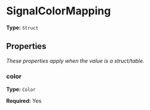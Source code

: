 # SignalColorMapping

**Type:** `Struct`

## Properties

*These properties apply when the value is a struct/table.*

### color

**Type:** `Color`

**Required:** Yes

